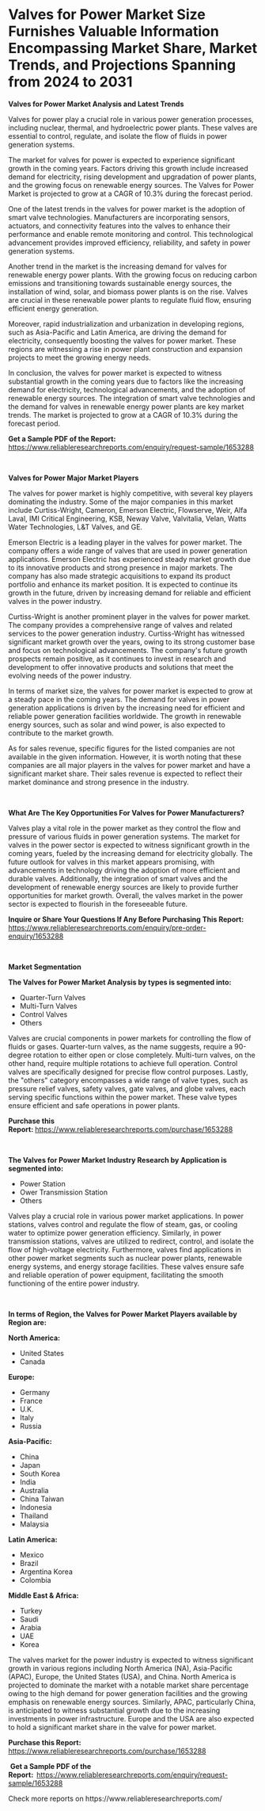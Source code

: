 <p><h1>Valves for Power Market Size Furnishes Valuable Information Encompassing Market Share, Market Trends, and Projections Spanning from 2024 to 2031</h1></p><p><strong>Valves for Power Market Analysis and Latest Trends</strong></p>
<p><p>Valves for power play a crucial role in various power generation processes, including nuclear, thermal, and hydroelectric power plants. These valves are essential to control, regulate, and isolate the flow of fluids in power generation systems.</p><p>The market for valves for power is expected to experience significant growth in the coming years. Factors driving this growth include increased demand for electricity, rising development and upgradation of power plants, and the growing focus on renewable energy sources. The Valves for Power Market is projected to grow at a CAGR of 10.3% during the forecast period.</p><p>One of the latest trends in the valves for power market is the adoption of smart valve technologies. Manufacturers are incorporating sensors, actuators, and connectivity features into the valves to enhance their performance and enable remote monitoring and control. This technological advancement provides improved efficiency, reliability, and safety in power generation systems.</p><p>Another trend in the market is the increasing demand for valves for renewable energy power plants. With the growing focus on reducing carbon emissions and transitioning towards sustainable energy sources, the installation of wind, solar, and biomass power plants is on the rise. Valves are crucial in these renewable power plants to regulate fluid flow, ensuring efficient energy generation.</p><p>Moreover, rapid industrialization and urbanization in developing regions, such as Asia-Pacific and Latin America, are driving the demand for electricity, consequently boosting the valves for power market. These regions are witnessing a rise in power plant construction and expansion projects to meet the growing energy needs.</p><p>In conclusion, the valves for power market is expected to witness substantial growth in the coming years due to factors like the increasing demand for electricity, technological advancements, and the adoption of renewable energy sources. The integration of smart valve technologies and the demand for valves in renewable energy power plants are key market trends. The market is projected to grow at a CAGR of 10.3% during the forecast period.</p></p>
<p><strong>Get a Sample PDF of the Report:&nbsp;</strong> <a href="https://www.reliableresearchreports.com/enquiry/request-sample/1653288">https://www.reliableresearchreports.com/enquiry/request-sample/1653288</a></p>
<p>&nbsp;</p>
<p><strong>Valves for Power Major Market Players</strong></p>
<p><p>The valves for power market is highly competitive, with several key players dominating the industry. Some of the major companies in this market include Curtiss-Wright, Cameron, Emerson Electric, Flowserve, Weir, Alfa Laval, IMI Critical Engineering, KSB, Neway Valve, Valvitalia, Velan, Watts Water Technologies, L&T Valves, and GE.</p><p>Emerson Electric is a leading player in the valves for power market. The company offers a wide range of valves that are used in power generation applications. Emerson Electric has experienced steady market growth due to its innovative products and strong presence in major markets. The company has also made strategic acquisitions to expand its product portfolio and enhance its market position. It is expected to continue its growth in the future, driven by increasing demand for reliable and efficient valves in the power industry.</p><p>Curtiss-Wright is another prominent player in the valves for power market. The company provides a comprehensive range of valves and related services to the power generation industry. Curtiss-Wright has witnessed significant market growth over the years, owing to its strong customer base and focus on technological advancements. The company's future growth prospects remain positive, as it continues to invest in research and development to offer innovative products and solutions that meet the evolving needs of the power industry.</p><p>In terms of market size, the valves for power market is expected to grow at a steady pace in the coming years. The demand for valves in power generation applications is driven by the increasing need for efficient and reliable power generation facilities worldwide. The growth in renewable energy sources, such as solar and wind power, is also expected to contribute to the market growth.</p><p>As for sales revenue, specific figures for the listed companies are not available in the given information. However, it is worth noting that these companies are all major players in the valves for power market and have a significant market share. Their sales revenue is expected to reflect their market dominance and strong presence in the industry.</p></p>
<p>&nbsp;</p>
<p><strong>What Are The Key Opportunities For Valves for Power Manufacturers?</strong></p>
<p><p>Valves play a vital role in the power market as they control the flow and pressure of various fluids in power generation systems. The market for valves in the power sector is expected to witness significant growth in the coming years, fueled by the increasing demand for electricity globally. The future outlook for valves in this market appears promising, with advancements in technology driving the adoption of more efficient and durable valves. Additionally, the integration of smart valves and the development of renewable energy sources are likely to provide further opportunities for market growth. Overall, the valves market in the power sector is expected to flourish in the foreseeable future.</p></p>
<p><strong>Inquire or Share Your Questions If Any Before Purchasing This Report:</strong> <a href="https://www.reliableresearchreports.com/enquiry/pre-order-enquiry/1653288">https://www.reliableresearchreports.com/enquiry/pre-order-enquiry/1653288</a></p>
<p>&nbsp;</p>
<p><strong>Market Segmentation</strong></p>
<p><strong>The Valves for Power Market Analysis by types is segmented into:</strong></p>
<p><ul><li>Quarter-Turn Valves</li><li>Multi-Turn Valves</li><li>Control Valves</li><li>Others</li></ul></p>
<p><p>Valves are crucial components in power markets for controlling the flow of fluids or gases. Quarter-turn valves, as the name suggests, require a 90-degree rotation to either open or close completely. Multi-turn valves, on the other hand, require multiple rotations to achieve full operation. Control valves are specifically designed for precise flow control purposes. Lastly, the "others" category encompasses a wide range of valve types, such as pressure relief valves, safety valves, gate valves, and globe valves, each serving specific functions within the power market. These valve types ensure efficient and safe operations in power plants.</p></p>
<p><strong>Purchase this Report:&nbsp;</strong><a href="https://www.reliableresearchreports.com/purchase/1653288">https://www.reliableresearchreports.com/purchase/1653288</a></p>
<p>&nbsp;</p>
<p><strong>The Valves for Power Market Industry Research by Application is segmented into:</strong></p>
<p><ul><li>Power Station</li><li>Ower Transmission Station</li><li>Others</li></ul></p>
<p><p>Valves play a crucial role in various power market applications. In power stations, valves control and regulate the flow of steam, gas, or cooling water to optimize power generation efficiency. Similarly, in power transmission stations, valves are utilized to redirect, control, and isolate the flow of high-voltage electricity. Furthermore, valves find applications in other power market segments such as nuclear power plants, renewable energy systems, and energy storage facilities. These valves ensure safe and reliable operation of power equipment, facilitating the smooth functioning of the entire power industry.</p></p>
<p>&nbsp;</p>
<p><strong>In terms of Region, the Valves for Power Market Players available by Region are:</strong></p>
<p>
    <p> <strong> North America: </strong>
        <ul>
            <li>United States</li>
            <li>Canada</li>
        </ul>
        </p> 
    <p> <strong> Europe: </strong>
        <ul>
            <li>Germany</li>
            <li>France</li>
            <li>U.K.</li>
            <li>Italy</li>
            <li>Russia</li>
        </ul>
        </p> 
    <p> <strong> Asia-Pacific: </strong>
        <ul>
            <li>China</li>
            <li>Japan</li>
            <li>South Korea</li>
            <li>India</li>
            <li>Australia</li>
            <li>China Taiwan</li>
            <li>Indonesia</li>
            <li>Thailand</li>
            <li>Malaysia</li>
        </ul>
        </p> 
    <p> <strong> Latin America: </strong>
        <ul>
            <li>Mexico</li>
            <li>Brazil</li>
            <li>Argentina Korea</li>
            <li>Colombia</li>
        </ul>
        </p> 
    <p> <strong> Middle East & Africa: </strong>
        <ul>
            <li>Turkey</li>
            <li>Saudi</li>
            <li>Arabia</li>
            <li>UAE</li>
            <li>Korea</li>
        </ul>
    </p>
    </p>
<p><p>The valves market for the power industry is expected to witness significant growth in various regions including North America (NA), Asia-Pacific (APAC), Europe, the United States (USA), and China. North America is projected to dominate the market with a notable market share percentage owing to the high demand for power generation facilities and the growing emphasis on renewable energy sources. Similarly, APAC, particularly China, is anticipated to witness substantial growth due to the increasing investments in power infrastructure. Europe and the USA are also expected to hold a significant market share in the valve for power market.</p></p>
<p><strong>Purchase this Report: </strong><a href="https://www.reliableresearchreports.com/purchase/1653288">https://www.reliableresearchreports.com/purchase/1653288</a></p>
<p>&nbsp;<strong>Get a Sample PDF of the Report:&nbsp;&nbsp;</strong><a href="https://www.reliableresearchreports.com/enquiry/request-sample/1653288">https://www.reliableresearchreports.com/enquiry/request-sample/1653288</a></p>
<p><strong></strong></p>
<p>Check more reports on https://www.reliableresearchreports.com/</p>